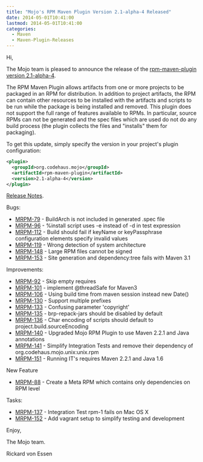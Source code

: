 ```yaml
---
title: "Mojo's RPM Maven Plugin Version 2.1-alpha-4 Released"
date: 2014-05-01T10:41:00
lastmod: 2014-05-01T10:41:00
categories:
  - Maven
  - Maven-Plugin-Releases
---
```

Hi,

The Mojo team is pleased to announce the release of the
[rpm-maven-plugin version 2.1-alpha-4](http://mojo.codehaus.org/rpm-maven-plugin/).

The RPM Maven Plugin allows artifacts from one or more projects to be
packaged in an RPM for distribution. In addition to project artifacts, the
RPM can contain other resources to be installed with the artifacts and
scripts to be run while the package is being installed and removed. This
plugin does not support the full range of features available to RPMs. In
particular, source RPMs can not be generated and the spec files which are
used do not do any build process (the plugin collects the files and
"installs" them for packaging).


To get this update, simply specify the version in your project's plugin
configuration:

```xml
<plugin>
  <groupId>org.codehaus.mojo</groupId>
  <artifactId>rpm-maven-plugin</artifactId>
  <version>2.1-alpha-4</version>
</plugin>
```

<!-- more -->

[Release Notes](http://jira.codehaus.org/secure/ReleaseNote.jspa?projectId=11970&version=19640).

Bugs:

* [MRPM-79](https://issues.apache.org/jira/browse/MRPM-79) - BuildArch is not included in generated .spec file
* [MRPM-96](https://issues.apache.org/jira/browse/MRPM-96) - %install script uses -e instead of -d in test expression
* [MRPM-112](https://issues.apache.org/jira/browse/MRPM-112) - Build should fail if keyName or keyPassphrase configuration elements specify invalid values
* [MRPM-119](https://issues.apache.org/jira/browse/MRPM-119) - Wrong detection of system architecture
* [MRPM-148](https://issues.apache.org/jira/browse/MRPM-148) - Large RPM files cannot be signed
* [MRPM-153](https://issues.apache.org/jira/browse/MRPM-153) - Site generation and dependency:tree fails with Maven 3.1

Improvements:

 * [MRPM-92](https://issues.apache.org/jira/browse/MRPM-92) - Skip empty requires
 * [MRPM-101](https://issues.apache.org/jira/browse/MRPM-101) - implement @threadSafe for Maven3
 * [MRPM-106](https://issues.apache.org/jira/browse/MRPM-106) - Using build time from maven session instead new Date()
 * [MRPM-130](https://issues.apache.org/jira/browse/MRPM-130) - Support multiple prefixes
 * [MRPM-133](https://issues.apache.org/jira/browse/MRPM-133) - Confusing parameter 'copyright'
 * [MRPM-135](https://issues.apache.org/jira/browse/MRPM-135) - brp-repack-jars should be disabled by default
 * [MRPM-136](https://issues.apache.org/jira/browse/MRPM-136) - Char encoding of scripts should default to project.build.sourceEncoding
 * [MRPM-140](https://issues.apache.org/jira/browse/MRPM-140) - Upgraded Mojo RPM Plugin to use Maven 2.2.1 and Java annotations
 * [MRPM-141](https://issues.apache.org/jira/browse/MRPM-141) - Simplify Integration Tests and remove their dependency of org.codehaus.mojo.unix:unix.rpm
 * [MRPM-151](https://issues.apache.org/jira/browse/MRPM-151) - Running IT's requires Maven 2.2.1 and Java 1.6

New Feature

 * [MRPM-88](https://issues.apache.org/jira/browse/MRPM-88) - Create a Meta RPM which contains only dependencies on RPM level

Tasks:

 * [MRPM-137](https://issues.apache.org/jira/browse/MRPM-137) - Integration Test rpm-1 fails on Mac OS X
 * [MRPM-152](https://issues.apache.org/jira/browse/MRPM-152) - Add vagrant setup to simplify testing and development

Enjoy,

The Mojo team.

Rickard von Essen


